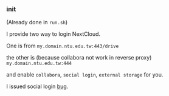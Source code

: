 ### init
(Already done in `run.sh`)

I provide two way to login NextCloud.

One is from
`my.domain.ntu.edu.tw:443/drive`

the other is (because collabora not work in reverse proxy)
`my.domain.ntu.edu.tw:444`

and enable `collabora`, `social login`, `external storage` for you.

I issued social login [bug](https://github.com/zorn-v/nextcloud-social-login/issues/46).
